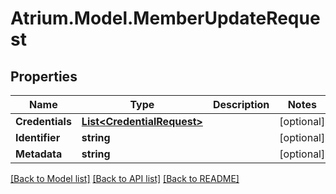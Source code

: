 # Atrium.Model.MemberUpdateRequest
## Properties

Name | Type | Description | Notes
------------ | ------------- | ------------- | -------------
**Credentials** | [**List&lt;CredentialRequest&gt;**](CredentialRequest.md) |  | [optional] 
**Identifier** | **string** |  | [optional] 
**Metadata** | **string** |  | [optional] 

[[Back to Model list]](../README.md#documentation-for-models) [[Back to API list]](../README.md#documentation-for-api-endpoints) [[Back to README]](../README.md)

